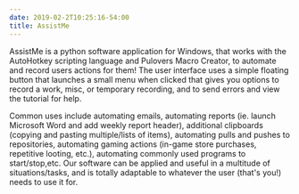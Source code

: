 ```yaml
---
date: 2019-02-2T10:25:16-54:00
title: AssistMe
---
```

AssistMe is a python software application for Windows, that works with the
AutoHotkey scripting language and Pulovers Macro Creator, to automate and record
users actions for them! The user interface uses a simple floating button that
launches a small menu when clicked that gives you options to record a work, misc,
or temporary recording, and to send errors and view the tutorial for help.

Common uses include automating emails,  automating reports (ie. launch
Microsoft Word and add weekly report header), additional clipboards (copying and
pasting multiple/lists of items), automating pulls and pushes to repositories,
automating gaming actions (in-game store purchases, repetitive looting, etc.),
automating commonly used programs to start/stop,etc. Our software can be applied
and useful in a multitude of situations/tasks, and is totally adaptable to
whatever the user (that's you!) needs to use it for.     
